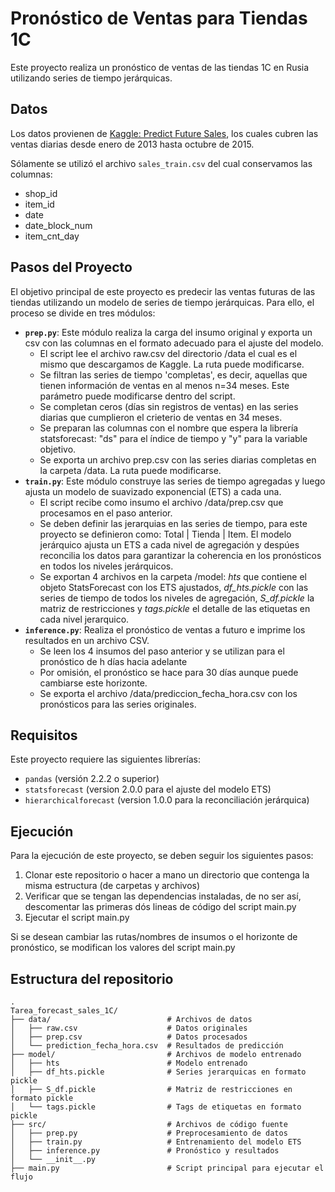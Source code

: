 # Pronóstico de Ventas para Tiendas 1C

Este proyecto realiza un pronóstico de ventas de las tiendas 1C en Rusia utilizando series de tiempo jerárquicas.


## Datos
Los datos provienen de [Kaggle: Predict Future Sales](https://www.kaggle.com/competitions/competitive-data-science-predict-future-sales/data), 
los cuales cubren las ventas diarias desde enero de 2013 hasta octubre de 2015.

Sólamente se utilizó el archivo `sales_train.csv` del cual conservamos las columnas:
- shop_id
- item_id
- date
- date_block_num
- item_cnt_day


## Pasos del Proyecto
El objetivo principal de este proyecto es predecir las ventas futuras de las tiendas utilizando un modelo de series de tiempo jerárquicas.
Para ello, el proceso se divide en tres módulos:

- **`prep.py`**: Este módulo realiza la carga del insumo original y exporta un csv con las columnas en el formato adecuado para el ajuste del modelo.
  + El script lee el archivo raw.csv del directorio /data el cual es el mismo que descargamos de Kaggle. La ruta puede modificarse.
  + Se filtran las series de tiempo 'completas', es decir, aquellas que tienen información de ventas en al menos n=34 meses. Este parámetro puede modificarse dentro del script.
  + Se completan ceros (días sin registros de ventas) en las series diarias que cumplieron el crieterio de ventas en 34 meses.
  + Se preparan las columnas con el nombre que espera la librería statsforecast: "ds" para el índice de tiempo y "y" para la variable objetivo.
  + Se exporta un archivo prep.csv con las series diarias completas en la carpeta /data. La ruta puede modificarse.
- **`train.py`**: Este módulo construye las series de tiempo agregadas y luego ajusta un modelo de suavizado exponencial (ETS) a cada una.
  + El script recibe como insumo el archivo /data/prep.csv que procesamos en el paso anterior.
  + Se deben definir las jerarquias en las series de tiempo, para este proyecto se definieron como: Total | Tienda | Item. El modelo jerárquico ajusta un ETS a cada nivel de agregación y despúes reconcilia los datos para garantizar la coherencia en los pronósticos en todos los niveles jerárquicos.
  + Se exportan 4 archivos en la carpeta /model: *hts* que contiene el objeto StatsForecast con los ETS ajustados, *df_hts.pickle* con las series de tiempo de todos los niveles de agregación, *S_df.pickle* la matriz de restricciones y *tags.pickle* el detalle de las etiquetas en cada nivel jerarquico.
- **`inference.py`**: Realiza el pronóstico de ventas a futuro e imprime los resultados en un archivo CSV.
  + Se leen los 4 insumos del paso anterior y se utilizan para el pronóstico de h días hacia adelante
  + Por omisión, el pronóstico se hace para 30 días aunque puede cambiarse este horizonte.
  + Se exporta el archivo /data/prediccion_fecha_hora.csv con los pronósticos para las series originales.


## Requisitos
Este proyecto requiere las siguientes librerías:

- `pandas` (versión 2.2.2 o superior)
- `statsforecast` (version 2.0.0 para el ajuste del modelo ETS)
- `hierarchicalforecast` (version 1.0.0 para la reconciliación jerárquica)


## Ejecución
Para la ejecución de este proyecto, se deben seguir los siguientes pasos:

1. Clonar este repositorio o hacer a mano un directorio que contenga la misma estructura (de carpetas y archivos)
2. Verificar que se tengan las dependencias instaladas, de no ser así, descomentar las primeras dós lineas de código del script main.py
3. Ejecutar el script main.py

Si se desean cambiar las rutas/nombres de insumos o el horizonte de pronóstico, se modifican los valores del script main.py



## Estructura del repositorio

```plaintext
.
Tarea_forecast_sales_1C/
├── data/                          # Archivos de datos
│   ├── raw.csv                    # Datos originales
│   ├── prep.csv                   # Datos procesados
│   └── prediction_fecha_hora.csv  # Resultados de predicción
├── model/                         # Archivos de modelo entrenado
│   ├── hts                        # Modelo entrenado
│   ├── df_hts.pickle              # Series jerarquicas en formato pickle
│   ├── S_df.pickle                # Matriz de restricciones en formato pickle
│   └── tags.pickle                # Tags de etiquetas en formato pickle
├── src/                           # Archivos de código fuente
│   ├── prep.py                    # Preprocesamiento de datos
│   ├── train.py                   # Entrenamiento del modelo ETS
│   ├── inference.py               # Pronóstico y resultados
│   └── __init__.py                
├── main.py                        # Script principal para ejecutar el flujo


